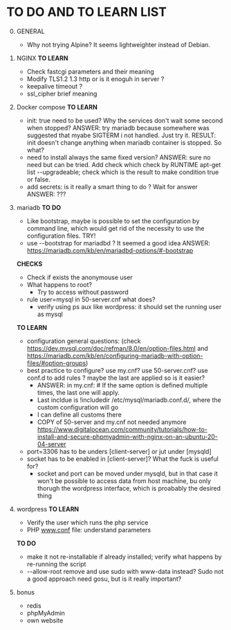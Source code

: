 # TO DO AND TO LEARN LIST
0) GENERAL
	- Why not trying Alpine? It seems lightweighter instead of Debian.

1) NGINX
	**TO LEARN**
	- Check fastcgi parameters and their meaning
	- Modify TLS1.2 1.3 http or is it enoguh in server ?
	- keepalive timeout ?
	- ssl_cipher brief meaning

2) Docker compose
	**TO LEARN**
	- init: true need to be used? Why the services don't wait some second when stopped?
		ANSWER: try mariadb because somewhere was suggested that myabe SIGTERM i not handled. Just try it.
		RESULT: init doesn't change anything when mariadb container is stopped. So what?
	- need to install always the same fixed version?
		ANSWER: sure no need but can be tried. Add check which check by RUNTIME apt-get list --upgradeable; check which is the result to make condition true or false.
	- add secrets: is it really a smart thing to do ? Wait for answer
		ANSWER: ???

3) mariadb
	**TO DO**
	- Like bootstrap, maybe is possible to set the configuration by command line, which would get rid of the necessity to use the configuration files. TRY!
	- use --bootstrap for mariadbd ? It seemed a good idea
		ANSWER: https://mariadb.com/kb/en/mariadbd-options/#-bootstrap 
	
	**CHECKS**
	- Check if exists the anonymouse user
	- What happens to root?
		- Try to access without password
	- rule user=mysql in 50-server.cnf what does?
		- verify using ps aux like wordpress: it should set the running user as mysql
	
	**TO LEARN**
	- configuration general questions: (check https://dev.mysql.com/doc/refman/8.0/en/option-files.html and https://mariadb.com/kb/en/configuring-mariadb-with-option-files/#option-groups)
	- best practice to configure? use my.cnf? use 50-server.cnf? use conf.d to add rules ? maybe the last are applied so is  it easier?
		- ANSWER: in my.cnf: # If the same option is defined multiple times, the last one will apply.
		- Last incldue is !includedir /etc/mysql/mariadb.conf.d/, where the custom configuration will go
		- I can define all customs there
		- COPY of 50-server and my.cnf not needed anymore
		https://www.digitalocean.com/community/tutorials/how-to-install-and-secure-phpmyadmin-with-nginx-on-an-ubuntu-20-04-server
	- port=3306 has to be unders [client-server] or jut under [mysqld]
	- socket has to be enabled in [client-server]? What the fuck is useful for?
		- socket and port can be moved under mysqld, but in that case it won't be possible to access data from host machine, bu only thorugh the wordpress interface, which is proabably the desired thing

4) wordpress
	**TO LEARN**
	- Verify the user which runs the php service
	- PHP www.conf file: understand parameters

	**TO DO**
	- make it not re-installable if already installed; verify what happens by re-running the script
	- --allow-root remove and use sudo with www-data instead? Sudo not a good approach need gosu, but is it really important?

5) bonus
	- redis
	- phpMyAdmin
	- own website
